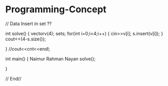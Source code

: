 # Programming-Concept


// Data Insert in set ??


int solve()
{
  vector<int>v(4);
  set<int>s;
  for(int i=0;i<4;i++)
  {
      cin>>v[i];
      s.insert(v[i]);
  }
  cout<<(4-s.size());
 
}
//cout<<cnt<<endl;
 
 
int main()
{
    Naimur Rahman Nayan
    solve();
 
 
}

// End//
